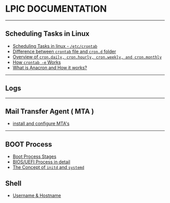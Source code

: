 # LPIC DOCUMENTATION

<hr>

## Scheduling Tasks in Linux

- <a href="Schedule-Crontab.md">Scheduling Tasks in linux - `/etc/crontab`</a>
- <a href="differ-crontab-crond.md">Difference between `crontab` file and `cron.d` folder</a>
- <a href="other-cron.md">Overview of `cron.daily, cron.hourly, cron.weekly, and cron.monthly`</a>
- <a href="cron-e-command.md">How `crontab -e` Works</a>
- <a href="anacron.md">What is Anacron and How it works? </a>


<hr>

## Logs 

<hr>

## Mail Transfer Agent ( MTA ) 

- <a href="mail-transfer-agent.md"> install and configure MTA's</a>

<hr>

## BOOT Process

- <a href="Boot-Process/boot-process-stages.md">Boot Process Stages</a>
- <a href="Boot-Process/BIOS-UEFI.md">BIOS/UEFI Process in detail</a>
- <a href="Boot-Process/initd-systemd.md">The Concept of `initd` and `systemd`</a>

## Shell

- <a href="username-hostname.md">Username & Hostname</a>
